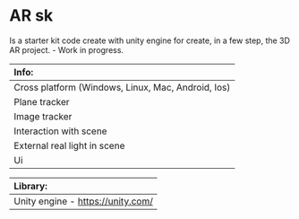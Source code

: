 AR sk
==============

Is a starter kit code create with unity engine for create, in a few step, the 3D AR project. - Work in progress.

| Info: |
|:---|
| Cross platform (Windows, Linux, Mac, Android, Ios) |
| Plane tracker |
| Image tracker |
| Interaction with scene |
| External real light in scene |
| Ui |

| Library: |
|:---|
| Unity engine - https://unity.com/ |
